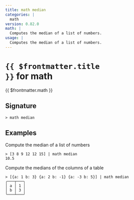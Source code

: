 ```yaml
---
title: math median
categories: |
  math
version: 0.82.0
math: |
  Computes the median of a list of numbers.
usage: |
  Computes the median of a list of numbers.
---
```


# <code>{{ $frontmatter.title }}</code> for math

<div class='command-title'>{{ $frontmatter.math }}</div>

## Signature

```> math median ```

## Examples

Compute the median of a list of numbers
```shell
> [3 8 9 12 12 15] | math median
10.5
```

Compute the medians of the columns of a table
```shell
> [{a: 1 b: 3} {a: 2 b: -1} {a: -3 b: 5}] | math median
╭───┬───╮
│ a │ 1 │
│ b │ 3 │
╰───┴───╯
```
